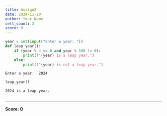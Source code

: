 ```yaml
---
title: Assign2
date: 2024-11-20
author: Your Name
cell_count: 3
score: 0
---
```


```python
year = int(input("Enter a year: "))
def leap_year():
    if (year % 4 == 0 and year % 100 != 0):
        print(f"{year} is a leap year.")
    else:
        print(f"{year} is not a leap year.")
```

    Enter a year:  2024



```python
leap_year()
```

    2024 is a leap year.



```python

```


---
**Score: 0**
